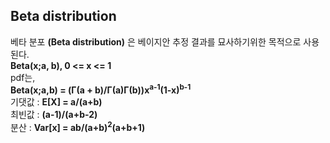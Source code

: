 ## Beta distribution

베타 분포 **(Beta distribution)** 은 베이지안 추정 결과를 묘사하기위한 목적으로 사용된다.
<br>
**Beta(x;a, b), 0 <= x <= 1**
<br>
pdf는,
<br>
**Beta(x;a,b) = (&Gamma;(a + b)/&Gamma;(a)&Gamma;(b))x<sup>a-1</sup>(1-x)<sup>b-1</sup>**
<br>
기댓값 : **E[X] = a/(a+b)**
<br>
최빈값 : **(a-1)/(a+b-2)**
<br>
분산 : **Var[x] = ab/(a+b)<sup>2</sup>(a+b+1)**
